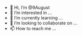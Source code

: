 - 👋 Hi, I’m @9August
- 👀 I’m interested in ...
- 🌱 I’m currently learning ...
- 💞️ I’m looking to collaborate on ...
- 📫 How to reach me ...

<!---
9August/9August is a ✨ special ✨ repository because its `README.md` (this file) appears on your GitHub profile.
You can click the Preview link to take a look at your changes.
--->

